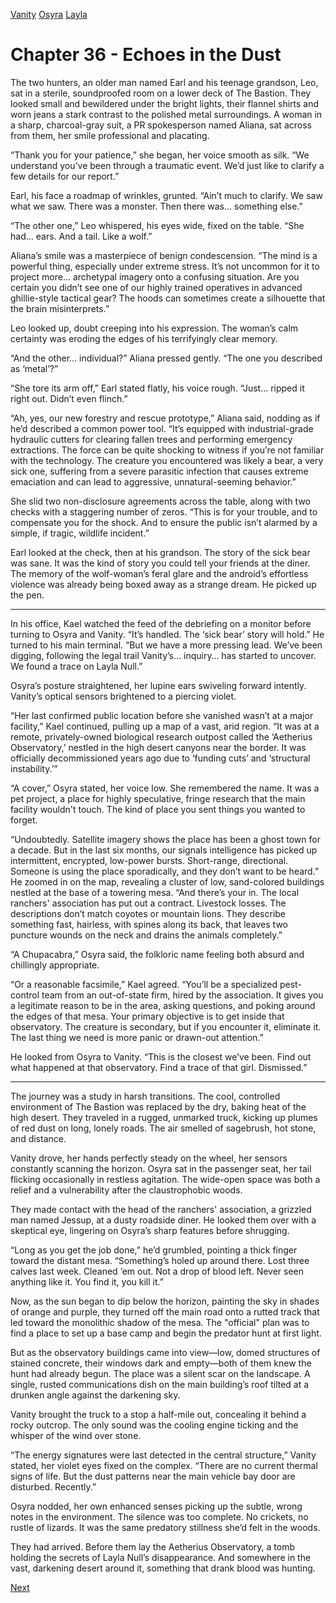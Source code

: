 [Vanity](Vanity.md)
[Osyra](Osyra.md)
[Layla](Layla.md)

# Chapter 36 - Echoes in the Dust

The two hunters, an older man named Earl and his teenage grandson, Leo, sat in a sterile, soundproofed room on a lower deck of The Bastion. They looked small and bewildered under the bright lights, their flannel shirts and worn jeans a stark contrast to the polished metal surroundings. A woman in a sharp, charcoal-gray suit, a PR spokesperson named Aliana, sat across from them, her smile professional and placating.

“Thank you for your patience,” she began, her voice smooth as silk. “We understand you’ve been through a traumatic event. We’d just like to clarify a few details for our report.”

Earl, his face a roadmap of wrinkles, grunted. “Ain’t much to clarify. We saw what we saw. There was a monster. Then there was… something else.”

“The other one,” Leo whispered, his eyes wide, fixed on the table. “She had… ears. And a tail. Like a wolf.”

Aliana’s smile was a masterpiece of benign condescension. “The mind is a powerful thing, especially under extreme stress. It’s not uncommon for it to project more… archetypal imagery onto a confusing situation. Are you certain you didn’t see one of our highly trained operatives in advanced ghillie-style tactical gear? The hoods can sometimes create a silhouette that the brain misinterprets.”

Leo looked up, doubt creeping into his expression. The woman’s calm certainty was eroding the edges of his terrifyingly clear memory.

“And the other… individual?” Aliana pressed gently. “The one you described as ‘metal’?”

“She tore its arm off,” Earl stated flatly, his voice rough. “Just… ripped it right out. Didn’t even flinch.”

“Ah, yes, our new forestry and rescue prototype,” Aliana said, nodding as if he’d described a common power tool. “It’s equipped with industrial-grade hydraulic cutters for clearing fallen trees and performing emergency extractions. The force can be quite shocking to witness if you’re not familiar with the technology. The creature you encountered was likely a bear, a very sick one, suffering from a severe parasitic infection that causes extreme emaciation and can lead to aggressive, unnatural-seeming behavior.”

She slid two non-disclosure agreements across the table, along with two checks with a staggering number of zeros. “This is for your trouble, and to compensate you for the shock. And to ensure the public isn’t alarmed by a simple, if tragic, wildlife incident.”

Earl looked at the check, then at his grandson. The story of the sick bear was sane. It was the kind of story you could tell your friends at the diner. The memory of the wolf-woman’s feral glare and the android’s effortless violence was already being boxed away as a strange dream. He picked up the pen.

---

In his office, Kael watched the feed of the debriefing on a monitor before turning to Osyra and Vanity. “It’s handled. The ‘sick bear’ story will hold.” He turned to his main terminal. “But we have a more pressing lead. We’ve been digging, following the legal trail Vanity’s… inquiry… has started to uncover. We found a trace on Layla Null.”

Osyra’s posture straightened, her lupine ears swiveling forward intently. Vanity’s optical sensors brightened to a piercing violet.

“Her last confirmed public location before she vanished wasn’t at a major facility,” Kael continued, pulling up a map of a vast, arid region. “It was at a remote, privately-owned biological research outpost called the ‘Aetherius Observatory,’ nestled in the high desert canyons near the border. It was officially decommissioned years ago due to ‘funding cuts’ and ‘structural instability.’”

“A cover,” Osyra stated, her voice low. She remembered the name. It was a pet project, a place for highly speculative, fringe research that the main facility wouldn't touch. The kind of place you sent things you wanted to forget.

“Undoubtedly. Satellite imagery shows the place has been a ghost town for a decade. But in the last six months, our signals intelligence has picked up intermittent, encrypted, low-power bursts. Short-range, directional. Someone is using the place sporadically, and they don’t want to be heard.” He zoomed in on the map, revealing a cluster of low, sand-colored buildings nestled at the base of a towering mesa. “And there’s your in. The local ranchers' association has put out a contract. Livestock losses. The descriptions don’t match coyotes or mountain lions. They describe something fast, hairless, with spines along its back, that leaves two puncture wounds on the neck and drains the animals completely.”

“A Chupacabra,” Osyra said, the folkloric name feeling both absurd and chillingly appropriate.

“Or a reasonable facsimile,” Kael agreed. “You’ll be a specialized pest-control team from an out-of-state firm, hired by the association. It gives you a legitimate reason to be in the area, asking questions, and poking around the edges of that mesa. Your primary objective is to get inside that observatory. The creature is secondary, but if you encounter it, eliminate it. The last thing we need is more panic or drawn-out attention.”

He looked from Osyra to Vanity. “This is the closest we’ve been. Find out what happened at that observatory. Find a trace of that girl. Dismissed.”

---

The journey was a study in harsh transitions. The cool, controlled environment of The Bastion was replaced by the dry, baking heat of the high desert. They traveled in a rugged, unmarked truck, kicking up plumes of red dust on long, lonely roads. The air smelled of sagebrush, hot stone, and distance.

Vanity drove, her hands perfectly steady on the wheel, her sensors constantly scanning the horizon. Osyra sat in the passenger seat, her tail flicking occasionally in restless agitation. The wide-open space was both a relief and a vulnerability after the claustrophobic woods.

They made contact with the head of the ranchers' association, a grizzled man named Jessup, at a dusty roadside diner. He looked them over with a skeptical eye, lingering on Osyra’s sharp features before shrugging.

“Long as you get the job done,” he’d grumbled, pointing a thick finger toward the distant mesa. “Something’s holed up around there. Lost three calves last week. Cleaned ‘em out. Not a drop of blood left. Never seen anything like it. You find it, you kill it.”

Now, as the sun began to dip below the horizon, painting the sky in shades of orange and purple, they turned off the main road onto a rutted track that led toward the monolithic shadow of the mesa. The "official" plan was to find a place to set up a base camp and begin the predator hunt at first light.

But as the observatory buildings came into view—low, domed structures of stained concrete, their windows dark and empty—both of them knew the hunt had already begun. The place was a silent scar on the landscape. A single, rusted communications dish on the main building’s roof tilted at a drunken angle against the darkening sky.

Vanity brought the truck to a stop a half-mile out, concealing it behind a rocky outcrop. The only sound was the cooling engine ticking and the whisper of the wind over stone.

“The energy signatures were last detected in the central structure,” Vanity stated, her violet eyes fixed on the complex. “There are no current thermal signs of life. But the dust patterns near the main vehicle bay door are disturbed. Recently.”

Osyra nodded, her own enhanced senses picking up the subtle, wrong notes in the environment. The silence was too complete. No crickets, no rustle of lizards. It was the same predatory stillness she’d felt in the woods.

They had arrived. Before them lay the Aetherius Observatory, a tomb holding the secrets of Layla Null’s disappearance. And somewhere in the vast, darkening desert around it, something that drank blood was hunting.

[Next](237.md)